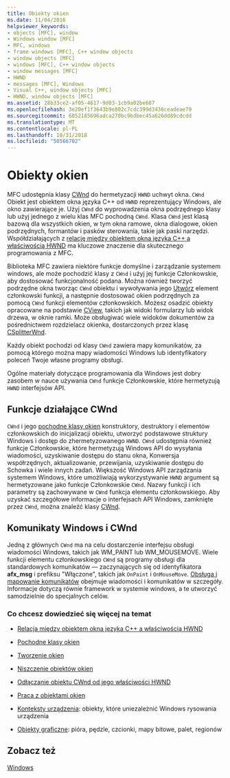 ```yaml
---
title: Obiekty okien
ms.date: 11/04/2016
helpviewer_keywords:
- objects [MFC], window
- Windows window [MFC]
- MFC, windows
- frame windows [MFC], C++ window objects
- window objects [MFC]
- windows [MFC], C++ window objects
- window messages [MFC]
- HWND
- messages [MFC], Windows
- Visual C++, window objects [MFC]
- HWND, window objects [MFC]
ms.assetid: 28b33ce2-af05-4617-9d03-1cb9a02be687
ms.openlocfilehash: 3e20ef1f3643b9e802c7cdc399d3436ceadeae79
ms.sourcegitcommit: 6052185696adca270bc9bdbec45a626dd89cdcdd
ms.translationtype: MT
ms.contentlocale: pl-PL
ms.lasthandoff: 10/31/2018
ms.locfileid: "50566702"
---
```

# <a name="window-objects"></a>Obiekty okien

MFC udostępnia klasy [CWnd](../mfc/reference/cwnd-class.md) do hermetyzacji `HWND` uchwyt okna. `CWnd` Obiekt jest obiektem okna języka C++ od `HWND` reprezentujący Windows, ale okno zawierające je. Użyj `CWnd` do wyprowadzenia okna podrzędnego klasy lub użyj jednego z wielu klas MFC pochodną `CWnd`. Klasa `CWnd` jest klasą bazową dla wszystkich okien, w tym okna ramowe, okna dialogowe, okien podrzędnych, formantów i pasków sterowania, takie jak paski narzędzi. Współdziałających z [relację między obiektem okna języka C++ a właściwością HWND](../mfc/relationship-between-a-cpp-window-object-and-an-hwnd.md) ma kluczowe znaczenie dla skutecznego programowania z MFC.

Biblioteka MFC zawiera niektóre funkcje domyślne i zarządzanie systemem windows, ale może pochodzić klasy z `CWnd` i użyj jej funkcje Członkowskie, aby dostosować funkcjonalność podana. Można również tworzyć podrzędne okna tworząc `CWnd` obiektu i wywoływania jego [Utwórz](../mfc/reference/cwnd-class.md#create) element członkowski funkcji, a następnie dostosować okien podrzędnych za pomocą `CWnd` funkcji elementów członkowskich. Możesz osadzić obiekty opracowane na podstawie [CView](../mfc/reference/cview-class.md), takich jak widoki formularzy lub widok drzewa, w oknie ramki. Może obsługiwać wiele widoków dokumentów za pośrednictwem rozdzielacz okienka, dostarczonych przez klasę [CSplitterWnd](../mfc/reference/csplitterwnd-class.md).

Każdy obiekt pochodzi od klasy `CWnd` zawiera mapy komunikatów, za pomocą którego można mapy wiadomości Windows lub identyfikatory poleceń Twoje własne programy obsługi.

Ogólne materiały dotyczące programowania dla Windows jest dobry zasobem w nauce używania `CWnd` funkcje Członkowskie, które hermetyzują `HWND` interfejsów API.

## <a name="functions-for-operating-on-a-cwnd"></a>Funkcje działające CWnd

`CWnd` i jego [pochodne klasy okien](../mfc/derived-window-classes.md) konstruktory, destruktory i elementów członkowskich do inicjalizacji obiektu, utworzyć podstawowe struktury Windows i dostęp do zhermetyzowanego `HWND`. `CWnd` udostępnia również funkcje Członkowskie, które hermetyzują Windows API do wysyłania wiadomości, uzyskiwanie dostępu do stanu okna, Konwersja współrzędnych, aktualizowanie, przewijania, uzyskiwanie dostępu do Schowka i wiele innych zadań. Większość Windows API zarządzania systemem Windows, które umożliwiają wykorzystywanie `HWND` argument są hermetyzowane jako funkcje Członkowskie `CWnd`. Nazwy funkcji i ich parametry są zachowywane w `CWnd` funkcja elementu członkowskiego. Aby uzyskać szczegółowe informacje o interfejsach API Windows, zamknięte przez `CWnd`, można znaleźć klasy [CWnd](../mfc/reference/cwnd-class.md).

## <a name="cwnd-and-windows-messages"></a>Komunikaty Windows i CWnd

Jedną z głównych `CWnd` ma na celu dostarczenie interfejsu obsługi wiadomości Windows, takich jak WM_PAINT lub WM_MOUSEMOVE. Wiele funkcji elementu członkowskiego `CWnd` są programy obsługi dla standardowych komunikatów — zaczynających się od identyfikatora **afx_msg** i prefiksu "Włączone", takich jak `OnPaint` i `OnMouseMove`. [Obsługa i mapowanie komunikatów](../mfc/message-handling-and-mapping.md) obejmuje wiadomości i komunikatów w szczegóły. Informacje dotyczą równie framework w systemie windows, a te utworzyć samodzielnie do specjalnych celów.

### <a name="what-do-you-want-to-know-more-about"></a>Co chcesz dowiedzieć się więcej na temat

- [Relacja między obiektem okna języka C++ a właściwością HWND](../mfc/relationship-between-a-cpp-window-object-and-an-hwnd.md)

- [Pochodne klasy okien](../mfc/derived-window-classes.md)

- [Tworzenie okien](../mfc/creating-windows.md)

- [Niszczenie obiektów okien](../mfc/destroying-window-objects.md)

- [Odłączanie obiektu CWnd od jego właściwości HWND](../mfc/detaching-a-cwnd-from-its-hwnd.md)

- [Praca z obiektami okien](../mfc/working-with-window-objects.md)

- [Konteksty urządzenia](../mfc/device-contexts.md): obiekty, które uniezależnić Windows rysowania urządzenia

- [Obiekty graficzne](../mfc/graphic-objects.md): pióra, pędzle, czcionki, mapy bitowe, palet, regionów

## <a name="see-also"></a>Zobacz też

[Windows](../mfc/windows.md)

